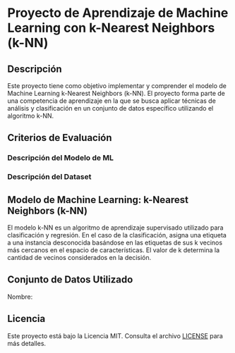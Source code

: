 # Proyecto de Aprendizaje de Machine Learning con k-Nearest Neighbors (k-NN)

## Descripción

Este proyecto tiene como objetivo implementar y comprender el modelo de Machine Learning k-Nearest Neighbors (k-NN). El proyecto forma parte de una competencia de aprendizaje en la que se busca aplicar técnicas de análisis y clasificación en un conjunto de datos específico utilizando el algoritmo k-NN.

## Criterios de Evaluación

### Descripción del Modelo de ML


### Descripción del Dataset



## Modelo de Machine Learning: k-Nearest Neighbors (k-NN)

El modelo k-NN es un algoritmo de aprendizaje supervisado utilizado para clasificación y regresión. En el caso de la clasificación, asigna una etiqueta a una instancia desconocida basándose en las etiquetas de sus k vecinos más cercanos en el espacio de características. El valor de k determina la cantidad de vecinos considerados en la decisión.

## Conjunto de Datos Utilizado

Nombre: 



## Licencia

Este proyecto está bajo la Licencia MIT. Consulta el archivo [LICENSE](LICENSE) para más detalles.



